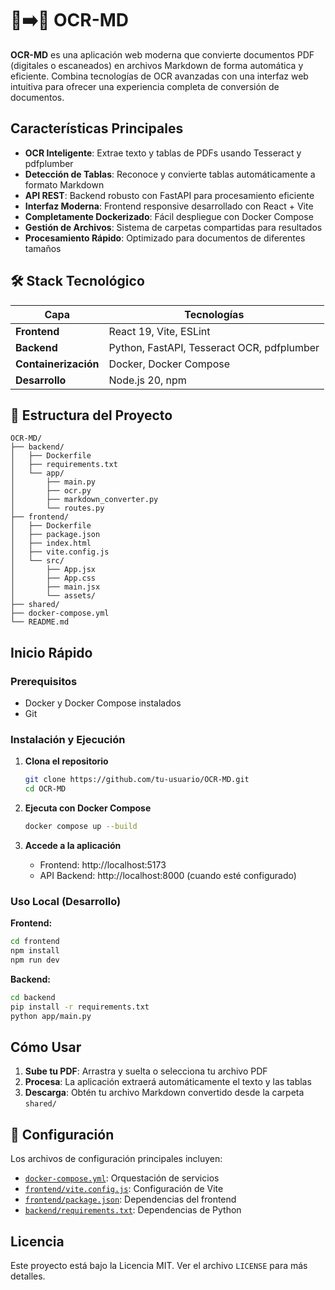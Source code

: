 # 📄➡️📝 OCR-MD

**OCR-MD** es una aplicación web moderna que convierte documentos PDF (digitales o escaneados) en archivos Markdown de forma automática y eficiente. Combina tecnologías de OCR avanzadas con una interfaz web intuitiva para ofrecer una experiencia completa de conversión de documentos.

##  Características Principales

- **OCR Inteligente**: Extrae texto y tablas de PDFs usando Tesseract y pdfplumber
- **Detección de Tablas**: Reconoce y convierte tablas automáticamente a formato Markdown
- **API REST**: Backend robusto con FastAPI para procesamiento eficiente
- **Interfaz Moderna**: Frontend responsive desarrollado con React + Vite
- **Completamente Dockerizado**: Fácil despliegue con Docker Compose
- **Gestión de Archivos**: Sistema de carpetas compartidas para resultados
- **Procesamiento Rápido**: Optimizado para documentos de diferentes tamaños

## 🛠️ Stack Tecnológico

| Capa | Tecnologías |
|------|-------------|
| **Frontend** | React 19, Vite, ESLint |
| **Backend** | Python, FastAPI, Tesseract OCR, pdfplumber |
| **Containerización** | Docker, Docker Compose |
| **Desarrollo** | Node.js 20, npm |

## 📁 Estructura del Proyecto

```
OCR-MD/
├── backend/
│   ├── Dockerfile
│   ├── requirements.txt
│   └── app/
│       ├── main.py
│       ├── ocr.py
│       ├── markdown_converter.py
│       └── routes.py
├── frontend/
│   ├── Dockerfile
│   ├── package.json
│   ├── index.html
│   ├── vite.config.js
│   └── src/
│       ├── App.jsx
│       ├── App.css
│       ├── main.jsx
│       └── assets/
├── shared/
├── docker-compose.yml
└── README.md
```

## Inicio Rápido

### Prerequisitos

- Docker y Docker Compose instalados
- Git

### Instalación y Ejecución

1. **Clona el repositorio**
   ```bash
   git clone https://github.com/tu-usuario/OCR-MD.git
   cd OCR-MD
   ```

2. **Ejecuta con Docker Compose**
   ```bash
   docker compose up --build
   ```

3. **Accede a la aplicación**
   - Frontend: http://localhost:5173
   - API Backend: http://localhost:8000 (cuando esté configurado)

### Uso Local (Desarrollo)

**Frontend:**
```bash
cd frontend
npm install
npm run dev
```

**Backend:**
```bash
cd backend
pip install -r requirements.txt
python app/main.py
```

## Cómo Usar

1. **Sube tu PDF**: Arrastra y suelta o selecciona tu archivo PDF
2. **Procesa**: La aplicación extraerá automáticamente el texto y las tablas
3. **Descarga**: Obtén tu archivo Markdown convertido desde la carpeta `shared/`

## 🔧 Configuración

Los archivos de configuración principales incluyen:

- [`docker-compose.yml`](docker-compose.yml): Orquestación de servicios
- [`frontend/vite.config.js`](frontend/vite.config.js): Configuración de Vite
- [`frontend/package.json`](frontend/package.json): Dependencias del frontend
- [`backend/requirements.txt`](backend/requirements.txt): Dependencias de Python

## Licencia

Este proyecto está bajo la Licencia MIT. Ver el archivo `LICENSE` para más detalles.

